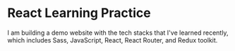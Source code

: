 # React Learning Practice

I am building a demo website with the tech stacks that I've learned recently, which includes Sass, JavaScript, React, React Router, and Redux toolkit.
